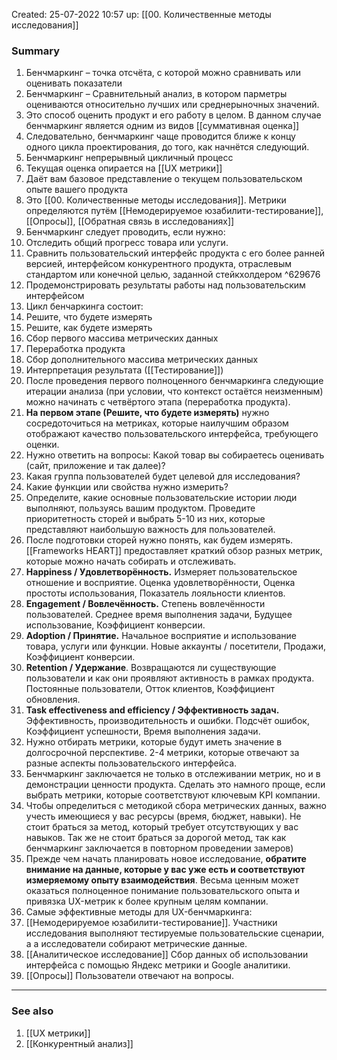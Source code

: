 Created: 25-07-2022 10:57
up: [[00. Количественные методы исследования]] 

### Summary
1. Бенчмаркинг – точка отсчёта, с которой можно сравнивать или оценивать показатели
2. Бенчмаркинг – Сравнительный анализ, в котором парметры оцениваются относительно лучших или среднерыночных значений.
3. Это способ оценить продукт и его работу в целом. В данном случае бенчмаркинг является одним из видов [[суммативная оценка]] 
4. Следовательно, бенчмаркинг чаще проводится ближе к концу одного цикла проектирования, до того, как начнётся следующий.
5. Бенчмаркинг непрерывный цикличный процесс
6. Текущая оценка опирается на [[UX метрики]] 
7. Даёт вам базовое представление о текущем пользовательском опыте вашего продукта
8. Это [[00. Количественные методы исследования]]. Метрики определяются путём  [[Немодерируемое юзабилити-тестирование]], [[Опросы]], [[Обратная связь в исследованиях]]  
9. Бенчмаркинг следует проводить, если нужно: 
10. Отследить общий прогресс товара или услуги. 
11. Сравнить пользовательский интерфейс продукта с его более ранней версией, интерфейсом конкурентного продукта, отраслевым стандартом или конечной целью, заданной стейкхолдером ^629676
12. Продемонстрировать результаты работы над пользовательским интерфейсом
13. Цикл бенчаркинга состоит: 
14. Решите, что будете измерять
15. Решите, как будете измерять
16. Сбор первого массива метрических данных
17. Переработка продукта
18. Сбор дополнительного массива метрических данных
19. Интерпретация результата ([[Тестирование]])
20. После проведения первого полноценного бенчмаркинга следующие итерации анализа (при условии, что контекст остаётся неизменным) можно начинать с четвёртого этапа (переработка продукта).
21. **На первом этапе (Решите, что будете измерять)** нужно сосредоточиться на метриках, которые наилучшим образом отображают качество пользовательского интерфейса, требующего оценки. 
22. Нужно ответить на вопросы: Какой товар вы собираетесь оценивать (сайт, приложение и так далее)?
23. Какая группа пользователей будет целевой для исследования?
24. Какие функции или свойства нужно измерить?
25. Определите, какие основные пользовательские истории люди выполняют, пользуясь вашим продуктом. Проведите приоритетность сторей и выбрать 5-10 из них, которые представляют наибольшую важность для пользователей. 
26. После подготовки сторей нужно понять, как будем измерять. [[Frameworks HEART]] предоставляет краткий обзор разных метрик, которые можно начать собирать и отслеживать. 
27. **Happiness / Удовлетворённость.** Измеряет пользовательское отношение и восприятие. Оценка удовлетворённости, Оценка простоты использования, Показатель лояльности клиентов.
28. **Engagement / Вовлечённость.** Степень вовлечённости пользователей. Среднее время выполнения задачи, Будущее использование, Коэффициент конверсии.
29. **Adoption / Принятие.** Начальное восприятие и использование товара, услуги или функции. Новые аккаунты / посетители, Продажи, Коэффициент конверсии.
30. **Retention / Удержание**. Возвращаются ли существующие пользователи и как они проявляют активность в рамках продукта. Постоянные пользователи, Отток клиентов, Коэффициент обновления.
31. **Task effectiveness and efficiency / Эффективность задач.** Эффективность, производительность и ошибки. Подсчёт ошибок, Коэффициент успешности, Время выполнения задачи. 
32. Нужно отбирать метрики, которые будут иметь значение в долгосрочной перспективе. 2-4 метрики, которые отвечают за разные аспекты пользовательского интерфейса.
33. Бенчмаркинг заключается не только в отслеживании метрик, но и в демонстрации ценности продукта. Сделать это намного проще, если выбрать метрики, которые соответствуют ключевым KPI компании. 
34. Чтобы определиться с методикой сбора метрических данных, важно учесть имеющиеся у вас ресурсы (время, бюджет, навыки). Не стоит браться за метод, который требует отсутствующих у вас навыков. Так же не стоит браться за дорогой метод, так как бенчмаркинг заключается в повторном проведении замеров)
35. Прежде чем начать планировать новое исследование, **обратите внимание на данные, которые у вас уже есть и соответствуют измеряемому опыту взаимодействия**. Весьма ценным может оказаться полноценное понимание пользовательского опыта и привязка UX-метрик к более крупным целям компании.
36. Самые эффективные методы для UX-бенчмаркинга:
37. [[Немодерируемое юзабилити-тестирование]]. Участники исследования выполняют тестируемые пользовательские сценарии, а а исследователи собирают метрические данные.  
38. [[Аналитическое исследование]] Сбор данных об использовании интерфейса с помощью Яндекс метрики и Google аналитики. 
39. [[Опросы]] Пользователи отвечают на вопросы. 
__________
### See also
1. [[UX метрики]] 
2. [[Конкурентный анализ]] 